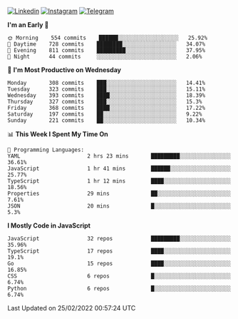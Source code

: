 [![Linkedin](https://img.shields.io/badge/-Archie-blue?style=flat-square&labelColor=gray&logo=Linkedin&logoColor=white&link=https://www.linkedin.com/in/archisdi)](https://www.linkedin.com/in/archisdi)
[![Instagram](https://img.shields.io/badge/-@archisdi-orange?style=flat-square&labelColor=gray&logo=Instagram&logoColor=white&link=https://www.instagram.com/archisdi)](https://www.instagram.com/archisdi)
[![Telegram](https://img.shields.io/badge/-aai-informational?style=flat-square&labelColor=gray&logo=telegram&logoColor=white&link=https://t.me/archisdi)](https://t.me/archisdi)

<!--START_SECTION:waka-->
**I'm an Early 🐤** 

```text
🌞 Morning    554 commits    ██████░░░░░░░░░░░░░░░░░░░   25.92% 
🌆 Daytime    728 commits    ████████░░░░░░░░░░░░░░░░░   34.07% 
🌃 Evening    811 commits    █████████░░░░░░░░░░░░░░░░   37.95% 
🌙 Night      44 commits     ░░░░░░░░░░░░░░░░░░░░░░░░░   2.06%

```
📅 **I'm Most Productive on Wednesday** 

```text
Monday       308 commits    ███░░░░░░░░░░░░░░░░░░░░░░   14.41% 
Tuesday      323 commits    ███░░░░░░░░░░░░░░░░░░░░░░   15.11% 
Wednesday    393 commits    ████░░░░░░░░░░░░░░░░░░░░░   18.39% 
Thursday     327 commits    ███░░░░░░░░░░░░░░░░░░░░░░   15.3% 
Friday       368 commits    ████░░░░░░░░░░░░░░░░░░░░░   17.22% 
Saturday     197 commits    ██░░░░░░░░░░░░░░░░░░░░░░░   9.22% 
Sunday       221 commits    ██░░░░░░░░░░░░░░░░░░░░░░░   10.34%

```


📊 **This Week I Spent My Time On** 

```text
💬 Programming Languages: 
YAML                     2 hrs 23 mins       █████████░░░░░░░░░░░░░░░░   36.61% 
JavaScript               1 hr 41 mins        ██████░░░░░░░░░░░░░░░░░░░   25.77% 
TypeScript               1 hr 12 mins        ████░░░░░░░░░░░░░░░░░░░░░   18.56% 
Properties               29 mins             ██░░░░░░░░░░░░░░░░░░░░░░░   7.61% 
JSON                     20 mins             █░░░░░░░░░░░░░░░░░░░░░░░░   5.3%

```

**I Mostly Code in JavaScript** 

```text
JavaScript               32 repos            █████████░░░░░░░░░░░░░░░░   35.96% 
TypeScript               17 repos            ████░░░░░░░░░░░░░░░░░░░░░   19.1% 
Go                       15 repos            ████░░░░░░░░░░░░░░░░░░░░░   16.85% 
CSS                      6 repos             █░░░░░░░░░░░░░░░░░░░░░░░░   6.74% 
Python                   6 repos             █░░░░░░░░░░░░░░░░░░░░░░░░   6.74%

```



 Last Updated on 25/02/2022 00:57:24 UTC
<!--END_SECTION:waka-->